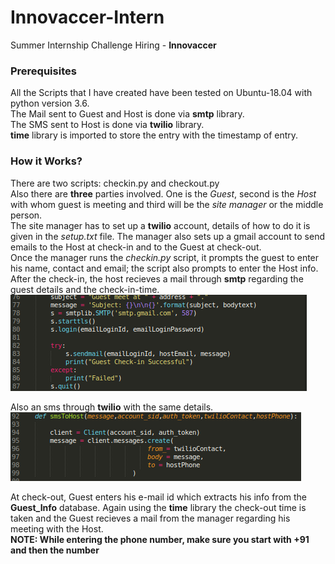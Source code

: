 # Innovaccer-Intern
Summer Internship Challenge Hiring - **Innovaccer**

### Prerequisites
All the Scripts that I have created have been tested on Ubuntu-18.04 with python version 3.6.  
The Mail sent to Guest and Host is done via **smtp** library.  
The SMS sent to Host is done via **twilio** library.  
**time** library is imported to store the entry with the timestamp of entry.

### How it Works?
There are two scripts: checkin.py and checkout.py  
Also there are **three** parties involved. One is the *Guest*, second is the *Host* with whom guest is meeting and third will be the *site manager* or the middle person.      
The site manager has to set up a **twilio** account, details of how to do it is given in the *setup.txt* file. The manager also sets up a gmail account to send emails to the Host at check-in and to the Guest at check-out.  
Once the manager runs the *checkin.py* script, it prompts the guest to enter his name, contact and email; the script also prompts to enter the Host info.  
After the check-in, the host recieves a mail through **smtp** regarding the guest details and the check-in-time.  
![](https://github.com/Naman-Garg-06/Innovaccer-Intern/blob/master/Mail_to_Host.png)  

Also an sms through **twilio** with the same details.  
![](https://github.com/Naman-Garg-06/Innovaccer-Intern/blob/master/SMS_to_Host.png)  

At check-out, Guest enters his e-mail id which extracts his info from the **Guest_Info** database. Again using the **time** library the check-out time is taken and the Guest recieves a mail from the manager regarding his meeting with the Host.    
**NOTE: While entering the phone number, make sure you start with +91 and then the number**
